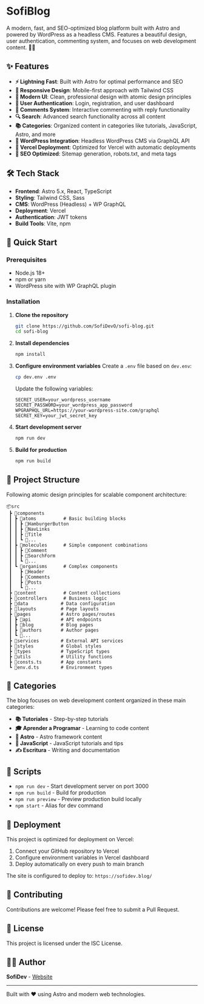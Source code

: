 # SofiBlog 

A modern, fast, and SEO-optimized blog platform built with Astro and powered by WordPress as a headless CMS. Features a beautiful design, user authentication, commenting system, and focuses on web development content. 🚀💜

## ✨ Features

- **⚡ Lightning Fast**: Built with Astro for optimal performance and SEO
- **📱 Responsive Design**: Mobile-first approach with Tailwind CSS
- **🎨 Modern UI**: Clean, professional design with atomic design principles  
- **🔐 User Authentication**: Login, registration, and user dashboard
- **💬 Comments System**: Interactive commenting with reply functionality
- **🔍 Search**: Advanced search functionality across all content
- **📚 Categories**: Organized content in categories like tutorials, JavaScript, Astro, and more
- **🎯 WordPress Integration**: Headless WordPress CMS via GraphQL API
- **🚀 Vercel Deployment**: Optimized for Vercel with automatic deployments
- **🤖 SEO Optimized**: Sitemap generation, robots.txt, and meta tags

## 🛠️ Tech Stack

- **Frontend**: Astro 5.x, React, TypeScript
- **Styling**: Tailwind CSS, Sass
- **CMS**: WordPress (Headless) + WP GraphQL
- **Deployment**: Vercel
- **Authentication**: JWT tokens
- **Build Tools**: Vite, npm


## 🚀 Quick Start

### Prerequisites
- Node.js 18+ 
- npm or yarn
- WordPress site with WP GraphQL plugin

### Installation

1. **Clone the repository**
   ```bash
   git clone https://github.com/SofiDevO/sofi-blog.git
   cd sofi-blog
   ```

2. **Install dependencies**
   ```bash
   npm install
   ```

3. **Configure environment variables**
   Create a `.env` file based on `dev.env`:
   ```bash
   cp dev.env .env
   ```
   
   Update the following variables:
   ```env
   SECRET_USER=your_wordpress_username
   SECRET_PASSWORD=your_wordpress_app_password
   WPGRAPHQL_URL=https://your-wordpress-site.com/graphql
   SECRET_KEY=your_jwt_secret_key
   ```

4. **Start development server**
   ```bash
   npm run dev
   ```

5. **Build for production**
   ```bash
   npm run build
   ```

## 📁 Project Structure

Following atomic design principles for scalable component architecture:

```
📦src
 ┣ 📂components
 ┃ ┣ 📂atoms          # Basic building blocks
 ┃ ┃ ┣ 📂HamburgerButton
 ┃ ┃ ┣ 📂NavLinks  
 ┃ ┃ ┣ 📂Title
 ┃ ┃ ┗ 📜...
 ┃ ┣ 📂molecules      # Simple component combinations
 ┃ ┃ ┣ 📂Comment
 ┃ ┃ ┣ 📂SearchForm
 ┃ ┃ ┗ 📜...
 ┃ ┗ 📂organisms      # Complex components
 ┃   ┣ 📂Header
 ┃   ┣ 📂Comments
 ┃   ┣ 📂Posts
 ┃   ┗ 📜...
 ┣ 📂content          # Content collections
 ┣ 📂controllers      # Business logic
 ┣ 📂data            # Data configuration
 ┣ 📂layouts         # Page layouts
 ┣ 📂pages           # Astro pages/routes
 ┃ ┣ 📂api           # API endpoints
 ┃ ┣ 📂blog          # Blog pages
 ┃ ┣ 📂authors       # Author pages
 ┃ ┗ 📜...
 ┣ 📂services        # External API services
 ┣ 📂styles          # Global styles
 ┣ 📂types           # TypeScript types
 ┣ 📂utils           # Utility functions
 ┣ 📜consts.ts       # App constants
 ┗ 📜env.d.ts        # Environment types
```

## 🎨 Categories

The blog focuses on web development content organized in these main categories:

- **📚 Tutoriales** - Step-by-step tutorials
- **🎓 Aprender a Programar** - Learning to code content  
- **🚀 Astro** - Astro framework content
- **💛 JavaScript** - JavaScript tutorials and tips
- **✍️ Escritura** - Writing and documentation

## 🔧 Scripts

- `npm run dev` - Start development server on port 3000
- `npm run build` - Build for production 
- `npm run preview` - Preview production build locally
- `npm start` - Alias for dev command

## 🚀 Deployment

This project is optimized for deployment on Vercel:

1. Connect your GitHub repository to Vercel
2. Configure environment variables in Vercel dashboard
3. Deploy automatically on every push to main branch

The site is configured to deploy to: `https://sofidev.blog/`

## 🤝 Contributing

Contributions are welcome! Please feel free to submit a Pull Request.

## 📄 License

This project is licensed under the ISC License.

## 👨‍💻 Author

**SofiDev** - [Website](https://sofidev.blog) 

---

Built with ❤️ using Astro and modern web technologies.
